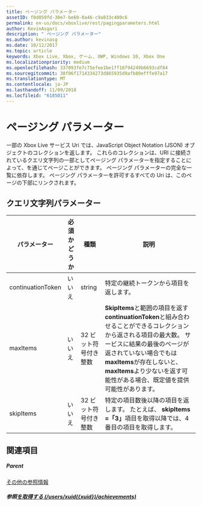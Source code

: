 ```yaml
---
title: ページング パラメーター
assetID: f8d059fd-30e7-be60-0a46-c9a833c400c6
permalink: en-us/docs/xboxlive/rest/pagingparameters.html
author: KevinAsgari
description: " ページング パラメーター"
ms.author: kevinasg
ms.date: 10/12/2017
ms.topic: article
keywords: Xbox Live, Xbox, ゲーム, UWP, Windows 10, Xbox One
ms.localizationpriority: medium
ms.openlocfilehash: 337093fe7c75efee1be1ff18f94249b6693cdf84
ms.sourcegitcommit: 38f06f1714334273d865935d9afb80efffe97a17
ms.translationtype: MT
ms.contentlocale: ja-JP
ms.lasthandoff: 11/09/2018
ms.locfileid: "6185011"
---
```

# <a name="paging-parameters"></a>ページング パラメーター
 
一部の Xbox Live サービス Uri では、JavaScript Object Notation (JSON) オブジェクトのコレクションを返します。 これらのコレクションは、URI に接続されているクエリ文字列の一部としてページング パラメーターを指定することによって、を通じてページことができます。 ページング パラメーターの完全な一覧に依存します。 ページング パラメーターを許可するすべての Uri は、このページの下部にリンクされます。
 
<a id="ID4E2"></a>

 
## <a name="query-string-parameters"></a>クエリ文字列パラメーター 
 
| パラメーター| 必須かどうか| 種類| 説明| 
| --- | --- | --- | --- | 
| continuationToken| いいえ| string| 特定の継続トークンから項目を返します。 | 
| maxItems| いいえ| 32 ビット符号付き整数| <b>SkipItems</b>と範囲の項目を返す<b>continuationToken</b>と組み合わせることができるコレクションから返される項目の最大数。 サービスに結果の最後のページが返されていない場合でもは<b>maxItems</b>が存在しないと、 <b>maxItems</b>より少ないを返す可能性がある場合、既定値を提供可能性があります。 | 
| skipItems| いいえ| 32 ビット符号付き整数| 特定の項目数後以降の項目を返します。 たとえば、 <b>skipItems =「3」</b>項目を取得以降では、4 番目の項目を取得します。 | 
  
<a id="ID4EDD"></a>

 
## <a name="see-also"></a>関連項目
 
<a id="ID4EFD"></a>

 
##### <a name="parent"></a>Parent  

[その他の参照情報](atoc-xboxlivews-reference-additional.md)

  
<a id="ID4ERD"></a>

 
##### <a name="reference--get-usersxuidxuidachievementsuriachievementsuri-achievementsusersxuidachievementsgetv2md"></a>参照[を取得する (/users/xuid({xuid})/achievements)](../uri/achievements/uri-achievementsusersxuidachievementsgetv2.md)

   